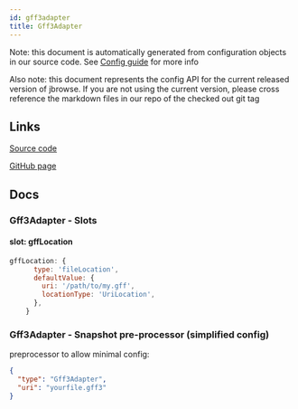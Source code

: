 ```yaml
---
id: gff3adapter
title: Gff3Adapter
---
```


Note: this document is automatically generated from configuration objects in our
source code. See [Config guide](/docs/config_guide) for more info

Also note: this document represents the config API for the current released
version of jbrowse. If you are not using the current version, please cross
reference the markdown files in our repo of the checked out git tag

## Links

[Source code](https://github.com/GMOD/jbrowse-components/blob/main/plugins/gff3/src/Gff3Adapter/configSchema.ts)

[GitHub page](https://github.com/GMOD/jbrowse-components/tree/main/website/docs/config/Gff3Adapter.md)

## Docs

### Gff3Adapter - Slots

#### slot: gffLocation

```js
gffLocation: {
      type: 'fileLocation',
      defaultValue: {
        uri: '/path/to/my.gff',
        locationType: 'UriLocation',
      },
    }
```

### Gff3Adapter - Snapshot pre-processor (simplified config)

preprocessor to allow minimal config:

```json
{
  "type": "Gff3Adapter",
  "uri": "yourfile.gff3"
}
```
